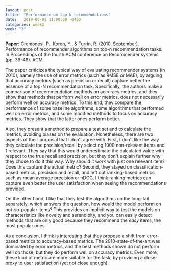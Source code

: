 ```yaml
---
layout: post
title:  "Performance on top-N recommendations"
date:   2019-09-01 11:00:00 -0400
categories: week3
week: "3"
---
```


**Paper:** Cremonesi, P., Koren, Y., & Turrin, R. (2010, September). Performance of recommender algorithms on top-n recommendation tasks. In Proceedings of the fourth ACM conference on Recommender systems (pp. 39-46). ACM.

The paper criticizes the typical way of evaluating recommender systems (in 2010), namely the use of error metrics (such as RMSE or MAE), by arguing that accuracy metrics (such as precision or recall) capture better the essence of a top-N recommendation task. Specifically, the authors make a comparison of recommendation methods on accuracy metrics, and they show that methods that perform well on error metrics, does not necessarily perform well on accuracy metrics.
To this end, they compare the performance of some baseline algorithms, some algorithms that performed well on error metrics, and some modified methods to focus on accuracy metrics.
They show that the latter ones perform better.

Also, they present a method to prepare a test set and to calculate the metrics, avoiding biases on the evaluation.
Nonetheless, there are two aspects of their proposal that I don't agree with.
First, I don't like the way they calculate the precision/recall by selecting 1000 non-relevant items and 1 relevant.
They say that this would underestimate the calculated value with respect to the true recall and precision, but they don't explain further why they chose to do it this way. Why should it work with just one relevant item? Does this capture the actual metric?
Second, they stayed on classification-based metrics, precision and recall, and left out ranking-based metrics, such as mean average precision or nDCG. I think ranking metrics can capture even better the user satisfaction when seeing the recommendations provided.


On the other hand, I like that they test the algorithms on the long-tail separately, which answers the question, how would the model perform on not-so-popular items?
This provides an implicit way to test the models on characteristics like novelty and serendipity, and you can easily detect methods that are only good because they recommend the _easy_ items, the most popular ones.


As a conclusion, I think is interesting that they propose a shift from error-based metrics to accuracy-based metrics. The 2010-state-of-the-art was dominated by error metrics, and the best methods shown do not perform well on those, but they do perform well on accuracy metrics. Even more, these kind of metric are more suitable for the task, by providing a closer proxy to user satisfaction (yet not close enough).
